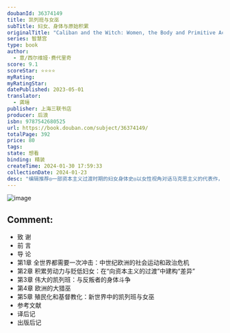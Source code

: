 ```yaml
---
doubanId: 36374149
title: 凯列班与女巫
subTitle: 妇女、身体与原始积累
originalTitle: "Caliban and the Witch: Women, the Body and Primitive Accumulation"
series: 智慧宫
type: book
author: 
  - 意/西尔维娅·费代里奇
score: 9.1
scoreStar: ⭐⭐⭐⭐
myRating: 
myRatingStar: 
datePublished: 2023-05-01
translator: 
  - 龚瑨
publisher: 上海三联书店
producer: 后浪
isbn: 9787542680525
url: https://book.douban.com/subject/36374149/
totalPage: 392
price: 80
tags: 
state: 想看
binding: 精装
createTime: 2024-01-30 17:59:33
collectionDate: 2024-01-23
desc: "编辑推荐◎一部资本主义过渡时期的妇女身体史◎以女性视角对话马克思主义的代表作，探讨资本原始积累背景下性别与再生产的重磅作品◎马克思主义女权主义经典著作，补全《资本论》缺失的女性视角。清华大学夏莹、严飞，南京大学蓝江、杨乔喻，弗吉尼亚理工大学倪湛舸等众学者诚挚推荐 ！学者推荐非常值得一读……使我们能够更好地理解现代父权制、民族国家的崛起以及从封建主义到资本主义的过渡时期之间的密切关系。——《卫报》一部开创性的作品……费代里奇已经成为……新一代女权主义者的关键人物。——雷切尔•库什纳，《火星俱乐部》作者在描述对妇女发起的国家恐怖行为之可憎时，费代里奇写下了一本真正属于我们时代的书。既不妥协，也不傲慢。《凯列班与女巫》传达出一贯的无偏见和一位全球学者所拥有的高尚品格。它既是有关被恢复记忆的充满激情的作品，也是一记历史之锤。——彼得•莱恩...(展开全部)编辑推荐◎一部资本主义过渡时期的妇女身体史◎以女性视角对话马克思主义的代表作，探讨资本原始积累背景下性别与再生产的重磅作品◎马克思主义女权主义经典著作，补全《资本论》缺失的女性视角。清华大学夏莹、严飞，南京大学蓝江、杨乔喻，弗吉尼亚理工大学倪湛舸等众学者诚挚推荐 ！学者推荐非常值得一读……使我们能够更好地理解现代父权制、民族国家的崛起以及从封建主义到资本主义的过渡时期之间的密切关系。——《卫报》一部开创性的作品……费代里奇已经成为……新一代女权主义者的关键人物。——雷切尔•库什纳，《火星俱乐部》作者在描述对妇女发起的国家恐怖行为之可憎时，费代里奇写下了一本真正属于我们时代的书。既不妥协，也不傲慢。《凯列班与女巫》传达出一贯的无偏见和一位全球学者所拥有的高尚品格。它既是有关被恢复记忆的充满激情的作品，也是一记历史之锤。——彼得•莱恩博，多伦多大学教授本书在将猎杀女巫放入资本主义社会成长的历史过程中，完成了对现代的资本主义祛魅化成长历程的呈现。视角独特而富有感染力。理论在此获得了它的肉身化的表达，不仅具有独特的性别视角，同时更让现代性的批判充满了一种切身之痛。资本主义的诞生与发展正是在这一切身之痛当中完成自身合理化的推进。——夏莹，清华大学哲学系教授《凯列班与女巫》通过对女巫问题的追溯，补上了长期以来被马克思主义和其他理论忽略的向资本主义过渡过程中缺失的女性历史的一环。费代里奇让我们明白，在现代性的发展过程中，对女性的压迫，构成了资本主义原始积累的血腥基础，揭开这个奥秘，才能真正为女性主义找到一个反抗的裂隙。——蓝江，南京大学哲学系教授教会对巫术的镇压与资本市场的兴起和民族国家的构建相辅相成，是现代社会崛起的基石。猎巫运动以女性主导的社会组织力量和民间知识为打击目标，旨在规训女性身体，将其排斥在有偿劳动之外，被困于新建的家庭空间，从事无报酬的社会再生产劳动。猎巫、贩奴以及对自然的剥削共同构成了被传统马克思主义忽视的资本原始积累真相。《凯列班与女巫》不仅为我们展示了性别、种族、生态和宗教等诸多范畴在全球资本主义历史中的复杂交织，更是提醒我们分析重建渗透在日常生活方方面面的权力关系。——倪湛舸，弗吉尼亚理工大学宗教与文化系副教授在宗主国与殖民地之间的文化权力关系中，凯列班象征着对殖民者的反抗和对命运的改变。在15 至18 世纪，当有超过十万的平民女子因被指控为女巫而处死，更多的女性站起来，通过妇女运动试图摧毁资本主义制度所要求的社会规训，重新夺回对性、身体、劳动的控制。费代里奇向我们展示出，每一位独立勇敢的女性，在破除猎巫的进程中，用自己的身体推动起历史的变革。——严飞，清华大学社会学系副教授内容简介本书围绕一个核心问题展开:如何解释欧洲近代初期数十万“女巫”被处死?为什么资本主义的兴起与针对妇女的战争同时发生?全书分为五个部分:15世纪前农民和工人的日常斗争;土地私有化和扩张的人口政策带来的影响;机械身体观的兴起;欧洲大陆的大规模猎巫;猎巫策略在美洲的重演与当地妇女的反击。通过回顾这段300年的历史,费代里奇表明:猎巫运动是资本主义对于社会再生产合理化的过程体现,它为现代社会组织的两个核心原则即劳动能力和自我所有权提供了必要支撑。换言之,对女性生育和身体的控制(以攻击女巫为代表)是资本主义实现原始积累的关键步骤。费代里奇以女性视角对话马克思的原始积累学说和福柯的身体理论，对于传统历史叙事和理论范式构成了强有力的挑战。著者简介西尔维娅•费代里奇（1942— ），意大利学者、教师，马克思主义女权主义者和活动家，纽约州霍夫斯特拉大学荣休教授。除本书外，费代里奇还著有《零点革命：家务、再生产与女权主义斗争》（2012）、《对女性的恐惧：女巫、猎巫和妇女》（2018）、《超越身体边界》（2020）等。费代里奇还是国际女权联合会的联合创始人和家务劳动工资运动的组织者。译者简介龚瑨，香港大学社会学系博士毕业，获香港社会学会最佳博士论文奖，研究方向是性别与劳动议题，专注于马克思主义女权主义和酷儿马克思主义的研究，参与学术书籍的编纂，共同编著出版了《与弱势者同行：性/别与社会工作思考》。"
---
```


![image](assets/s34538851.jpg)

Comment: 
---



  - 致 谢
  - 前 言
  - 导 论
  - 第1章 全世界都需要一次冲击：中世纪欧洲的社会运动和政治危机
  - 第2章 积累劳动力与贬低妇女：在“向资本主义的过渡”中建构“差异”
  - 第3章 伟大的凯列班：与反叛者的身体斗争
  - 第4章 欧洲的大猎巫
  - 第5章 殖民化和基督教化：新世界中的凯列班与女巫
  - 参考文献
  - 译后记
  - 出版后记
